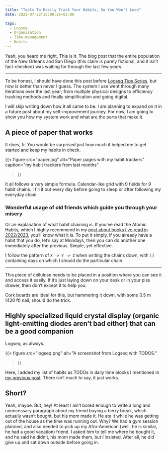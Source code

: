 ```yaml
---
title: "Tools To Easily Track Your Habits, So You Won't Lose"
date: 2023-07-22T15:00:25+02:00

tags:
  - Logseq
  - Organization
  - Time-management
  - Habits
---
```


Yeah, you heard me right. This is it. The blog post that the entire population of the New Orleans and San Diego (this claim is purely fictional, and it isn’t fact-checked) was waiting for through the last few years.

---

To be honest, I should have done this post before [Logseq Tips Series](/blog/tags/logseq/), but now is better than never I guess. The system I use went through many iterations over the last year; from multiple physical designs to efficiency tracking methods and finally simplification and going digital.

I will skip writing down how it all came to be. I am planning to expand on it in a future post about my self-improvement journey. For now, I am going to show you how my system work and what are the parts that make it.

## A piece of paper that works

It does, fr. You would be surprised just how much it helped me to get started and keep my habits in check.

{{< figure
    src="paper.jpg"
    alt="Paper pages with my habit trackers"
    caption="my habit trackers from last months"
>}}

It all follows a very simple formula. Calendar-like grid with 9 fields for 9 habit chains. I fill it out every day before going to sleep or after following my everyday chain.

### Wonderful usage of old friends which guide you through your misery

Or an explanation of what habit chaining is. If you’ve read the Atomic Habits, which I highly recommend in my [post about books i’ve read in 2022/2023](/blog/posts/logseq-tips-how-i-organize-my-books-and-movies/), you’ll know what it is. To put it simply, if you already have a habit that you do, let’s say at Mondays, then you can do another one immediately after the previous. Simple, yet effective.

I follow the pattern of `X -> Y -> Z` when writing the chains down, with `[]` containing days on which I should do the particular chain.

---

This piece of cellulose needs to be placed in a position where you can see it and access it easily. If it’s just laying down on your desk or in your piss drawer, then don’t except it to help you.

Cork boards are ideal for this, but hammering it down, with some 0.5 m (420 ft) nail, should do the trick.

## Highly specialized liquid crystal display (organic light-emitting diodes aren’t bad either) that can be a good companion

Logseq, as always.

{{< figure
    src="logseq.png"
    alt="A screenshot from Logseq with TODOS."
>}}

Here, I added my list of habits as TODOs in daily time blocks I mentioned in [my previous post](/blog/posts/logseq-tips-live-you-life-as-planned-track-years-weeks-and-days/). There isn’t much to say, it just works.

## Short?

Yeah, maybe. But, hey! At least I ain’t bored enough to write a long and unnecessary paragraph about my friend buying a berry break, which actually wasn’t bought, but his mom made it. He ate it while he was getting out of the house as the time was running out. Why? We had a gym session planned, and also needed to pick up my Afro-American (well, he is similar, he had a good vacation) friend. I asked him to tell me where he bought it, and he said he didn’t, his mom made them, but I insisted. After all, he did give up and sat down outside before going in.